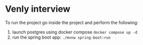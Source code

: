 # Venly interview

To run the project go inside the project and perform the following:
1. launch postgres using docker compose
``docker compose up -d``
2. run the spring boot app:
``./mvnw spring-boot:run``

